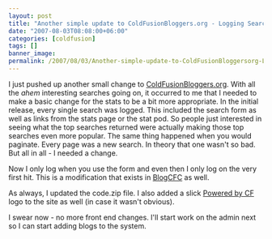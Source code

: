 ```yaml
---
layout: post
title: "Another simple update to ColdFusionBloggers.org - Logging Search Change"
date: "2007-08-03T08:08:00+06:00"
categories: [coldfusion]
tags: []
banner_image: 
permalink: /2007/08/03/Another-simple-update-to-ColdFusionBloggersorg-Logging-Search-Change
---
```


I just pushed up another small change to <a href="http://www.coldfusionbloggers.org">ColdFusionBloggers.org</a>. With all the *ahem* interesting searches going on, it occurred to me that I needed to make a basic change for the stats to be a bit more appropriate. In the initial release, every single search was logged. This included the search form as well as links from the stats page or the stat pod. So people just interested in seeing what the top searches returned were actually making those top searches even more popular. The same thing happened when you would paginate. Every page was a new search. In theory that one wasn't so bad. But all in all - I needed a change. 

Now I only log when you use the form and even then I only log on the very first hit. This is a modification that exists in <a href="http://blogcfc.riaforge.org">BlogCFC</a> as well.

As always, I updated the code.zip file. I also added a slick <a href="http://www.reybango.com/index.cfm/2007/8/1/ColdFusion-8-Powered-By-Logos-Get-Em-While-Theyre-Hot">Powered by CF</a> logo to the site as well (in case it wasn't obvious).

I swear now - no more front end changes. I'll start work on the admin next so I can start adding blogs to the system.